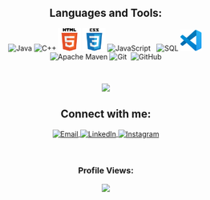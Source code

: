 

<h2 align="center"> Languages and Tools: </h2>
<p align="center">
<img alt="Java" width="45px" src="https://cdn.jsdelivr.net/gh/devicons/devicon@latest/icons/java/java-original.svg">
<img alt="C++" width="45px" src="https://cdn.jsdelivr.net/gh/devicons/devicon@latest/icons/cplusplus/cplusplus-original.svg" >
<img alt="HTML5" width="45px" src="https://raw.githubusercontent.com/github/explore/80688e429a7d4ef2fca1e82350fe8e3517d3494d/topics/html/html.png">
<img alt="CSS3" width="45px" src="https://raw.githubusercontent.com/github/explore/80688e429a7d4ef2fca1e82350fe8e3517d3494d/topics/css/css.png">
<img alt="JavaScript" width="40px" src="https://cdn.jsdelivr.net/gh/devicons/devicon/icons/javascript/javascript-original.svg"> &nbsp;
<img alt="SQL" width="42px" src="https://i.imgur.com/V93HZaB.png">
<img alt="Visual Studio Code" width="42px" src="https://raw.githubusercontent.com/devicons/devicon/6910f0503efdd315c8f9b858234310c06e04d9c0/icons/vscode/vscode-original.svg">&nbsp;
<img alt="Apache Maven" width="45px" src="https://cdn.jsdelivr.net/gh/devicons/devicon@latest/icons/maven/maven-original.svg">
<img alt="Git" width="43px" src="https://raw.githubusercontent.com/jmnote/z-icons/master/svg/git.svg">&nbsp;
<img alt="GitHub" width="45px" src="https://user-images.githubusercontent.com/3369400/139447912-e0f43f33-6d9f-45f8-be46-2df5bbc91289.png">
</p>

<br>

<p align="center">
  <img src = "https://github-readme-stats.vercel.app/api/top-langs/?username=ITIvanov18&layout=compact&langs_count=6">
</p>

<h2 align="center"> Connect with me: </h2>
<p align="center">
  <a href="mailto:ivan162593@gmail.com?subject=[GitHub]%20Source%20Han%20Sans">
    <img align="center" alt="Email" width="40px" src="https://www.svgrepo.com/show/343427/email.svg"/>
  </a>
  
  <a href="https://www.linkedin.com/in/ivan-ivanov-739012211/">
    <img align="center" alt="LinkedIn" width="35px" src="https://cdn.jsdelivr.net/npm/simple-icons@v3/icons/linkedin.svg" />
  </a>
  <a href="https://www.instagram.com/_ivan1441_/">
  <img align="center" alt="Instagram" width="35px" src="https://cdn.jsdelivr.net/npm/simple-icons@v3/icons/instagram.svg" />
  </a>
</p>

<br>

<h3 align="center">Profile Views: </h3>
<p align="center">
<img src="https://profile-counter.glitch.me/ITIvanov18/count.svg"></img>
</p>

[instagram]: https://www.instagram.com/_ivan1441_/
[email]: mailto:ivan162593@gmail.com?subject=[GitHub]%20Source%20Han%20Sans
[linkedin]: https://www.linkedin.com/in/ivan-ivanov-739012211/

<!--
**ITIvanov18/ITIvanov18** is a ✨ _special_ ✨ repository because its `README.md` (this file) appears on your GitHub profile.

Here are some ideas to get you started:

- 🔭 I’m currently working on ...
- 🌱 I’m currently learning ...
- 👯 I’m looking to collaborate on ...
- 🤔 I’m looking for help with ...
- 💬 Ask me about ...
- 📫 How to reach me: ...
- 😄 Pronouns: ...
- ⚡ Fun fact: ...
-->
